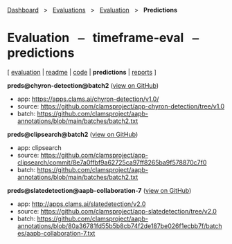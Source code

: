 [Dashboard](../../../index.md)  &nbsp; > &nbsp; [Evaluations](../../index.md)  &nbsp; > &nbsp; [Evaluation](../index.md)  &nbsp; > &nbsp; ****Predictions**** 
# Evaluation &nbsp; ⎯ &nbsp; timeframe-eval &nbsp; ⎯ &nbsp; predictions

\[ [evaluation](../index.md) | [readme](../readme.md) | [code](../code.md) | **predictions** | [reports](../reports/index.md) \]

**preds@chyron-detection@batch2** ([view on GitHub](https://github.com/clamsproject/aapb-evaluations/tree/854eeb362d3500232982eda53bda4eb47d76df51/timeframe-eval/preds@chyron-detection@batch2))

* app: https://apps.clams.ai/chyron-detection/v1.0/
* source: https://github.com/clamsproject/app-chyron-detection/tree/v1.0
* batch: https://github.com/clamsproject/aapb-annotations/blob/main/batches/batch2.txt


**preds@clipsearch@batch2** ([view on GitHub](https://github.com/clamsproject/aapb-evaluations/tree/854eeb362d3500232982eda53bda4eb47d76df51/timeframe-eval/preds@clipsearch@batch2))

* app: clipsearch
* source: https://github.com/clamsproject/app-clipsearch/commit/8e7a0ffbf9a62725ca97ff8265ba9f578870c7f0
* batch: https://github.com/clamsproject/aapb-annotations/blob/main/batches/batch2.txt


**preds@slatedetection@aapb-collaboration-7** ([view on GitHub](https://github.com/clamsproject/aapb-evaluations/tree/854eeb362d3500232982eda53bda4eb47d76df51/timeframe-eval/preds@slatedetection@aapb-collaboration-7))

* app: http://apps.clams.ai/slatedetection/v2.0
* source: https://github.com/clamsproject/app-slatedetection/tree/v2.0
* batch: https://github.com/clamsproject/aapb-annotations/blob/80a36781fd55b5b8cb74f2de187be026f1ecbb7f/batches/aapb-collaboration-7.txt


